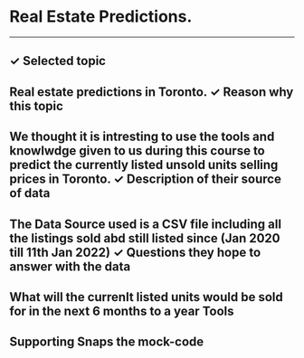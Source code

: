 # Real Estate Predictions.
-----
✓ Selected topic
---
Real estate predictions in Toronto.
✓ Reason why this topic
---
We thought it is intresting to use the tools and knowlwdge given to us during this course to predict the currently listed unsold units selling prices in Toronto. 
✓ Description of their source of data
---
The Data Source used is a CSV file including all the listings sold abd still listed since (Jan 2020 till 11th Jan 2022)
✓ Questions they hope to answer with the data
---
What will the currenlt listed units would be sold for in the next 6 months to a year
Tools
---

Supporting Snaps the mock-code
---
